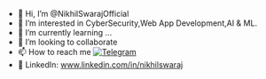 - 👋 Hi, I’m @NikhilSwarajOfficial
- 👀 I’m interested in CyberSecurity,Web App Development,AI & ML.
- 🌱 I’m currently learning ...
- 💞️ I’m looking to collaborate
- 📫 How to reach me [![Telegram](https://img.shields.io/badge/Telegram-2CA5E0?style=for-the-badge&logo=telegram&logoColor=white&style=flat)](https://t.me/KristosiZinvor)
- 📰 LinkedIn: www.linkedin.com/in/nikhilswaraj



<!---
NikhilSwarajOfficial/NikhilSwarajOfficial is a ✨ special ✨ repository because its `README.md` (this file) appears on your GitHub profile.
You can click the Preview link to take a look at your changes.
--->
